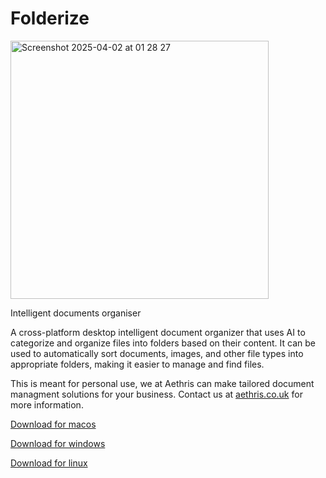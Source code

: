 # Folderize

<img width="413" alt="Screenshot 2025-04-02 at 01 28 27" src="https://github.com/user-attachments/assets/37f80c59-8927-419a-bae1-53df63cb43b2" />

Intelligent documents organiser

A cross-platform desktop intelligent document organizer that uses AI to categorize and organize files into folders based on their content. It can be used to automatically sort documents, images, and other file types into appropriate folders, making it easier to manage and find files.

This is meant for personal use, we at Aethris can make tailored document managment solutions for your business. Contact us at [aethris.co.uk](https://aethris.co.uk) for more information.

[Download for macos](https://github.com/aethrisltd/folderize/releases/download/v1.9.0/folderize-1.9.0-arm64.dmg)

[Download for windows](https://github.com/aethrisltd/folderize/releases/download/v1.9.0/folderize-1.9.0-Setup.exe)

[Download for linux](https://github.com/aethrisltd/folderize/releases/download/v1.9.0/folderize_1.9.0_amd64.deb)
